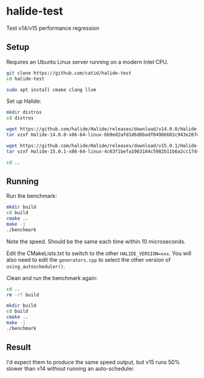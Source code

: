 # halide-test
Test v14/v15 performance regression

## Setup

Requires an Ubuntu Linux server running on a modern Intel CPU.

```bash
git clone https://github.com/catid/halide-test
cd halide-test

sudo apt install cmake clang llvm
```

Set up Halide:

```bash
mkdir distros
cd distros

wget https://github.com/halide/Halide/releases/download/v14.0.0/Halide-14.0.0-x86-64-linux-6b9ed2afd1d6d0badf04986602c943e287d44e46.tar.gz
tar vzxf Halide-14.0.0-x86-64-linux-6b9ed2afd1d6d0badf04986602c943e287d44e46.tar.gz

wget https://github.com/halide/Halide/releases/download/v15.0.1/Halide-15.0.1-x86-64-linux-4c63f1befa1063184c5982b11b6a2cc17d4e5815.tar.gz
tar vzxf Halide-15.0.1-x86-64-linux-4c63f1befa1063184c5982b11b6a2cc17d4e5815.tar.gz

cd ..
```

## Running

Run the benchmark:

```bash
mkdir build
cd build
cmake ..
make -j
./benchmark
```

Note the speed.  Should be the same each time within 10 microseconds.

Edit the CMakeLists.txt to switch to the other `HALIDE_VERSION=xxx`.  You will also need to edit the `generators.cpp` to select the other version of `using_autoscheduler()`.

Clean and run the benchmark again:

```bash
cd ..
rm -rf build

mkdir build
cd build
cmake ..
make -j
./benchmark
```

## Result

I'd expect them to produce the same speed output, but v15 runs 50% slower than v14 without running an auto-scheduler.

